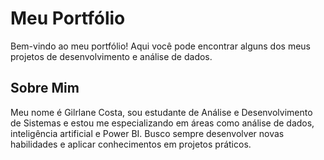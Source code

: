 # Meu Portfólio

Bem-vindo ao meu portfólio! Aqui você pode encontrar alguns dos meus projetos de desenvolvimento e análise de dados.



## Sobre Mim

Meu nome é Gilrlane Costa, sou estudante de Análise e Desenvolvimento de Sistemas e estou me especializando em áreas como análise de dados, inteligência artificial e Power BI. Busco sempre desenvolver novas habilidades e aplicar conhecimentos em projetos práticos.
